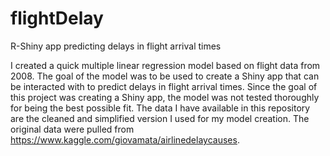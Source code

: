 # flightDelay
R-Shiny app predicting delays in flight arrival times

I created a quick multiple linear regression model based on flight data from 2008. The goal of the model was to be used to create a Shiny app that can be interacted with to predict delays in flight arrival times. Since the goal of this project was creating a Shiny app, the model was not tested thoroughly for being the best possible fit. The data I have available in this repository are the cleaned and simplified version I used for my model creation. The original data were pulled from https://www.kaggle.com/giovamata/airlinedelaycauses.
